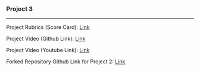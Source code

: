 ### Project 3
******
Project Rubrics (Score Card): [Link](https://github.com/ameghana/CSC510-FALL23-P27-Project3-dollar_bot/blob/main/Project%203/Project3Rubric.md)

Project Video (Github Link): [Link](https://github.com/ameghana/CSC510-FALL23-P27-Project3-dollar_bot/tree/main/assets)

Project Video (Youtube Link): [Link](https://youtu.be/WQAaAsMSo2s)

Forked Repository Github Link for Project 2: [Link](https://github.com/ameghana/CSC510-FALL23-P27-Project3-dollar_bot)

